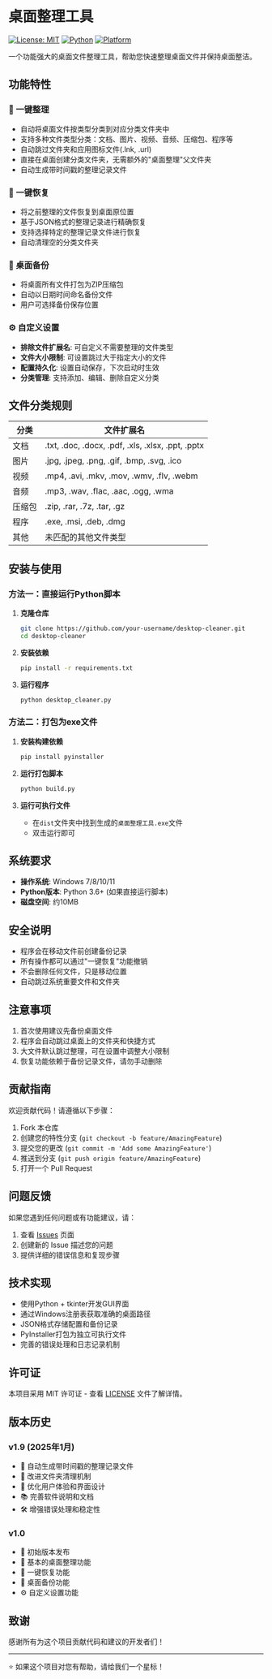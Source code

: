 # 桌面整理工具

[![License: MIT](https://img.shields.io/badge/License-MIT-yellow.svg)](https://opensource.org/licenses/MIT)
[![Python](https://img.shields.io/badge/Python-3.6+-blue.svg)](https://www.python.org/downloads/)
[![Platform](https://img.shields.io/badge/Platform-Windows-lightgrey.svg)](https://www.microsoft.com/windows)

一个功能强大的桌面文件整理工具，帮助您快速整理桌面文件并保持桌面整洁。

## 功能特性

### 🧹 一键整理
- 自动将桌面文件按类型分类到对应分类文件夹中
- 支持多种文件类型分类：文档、图片、视频、音频、压缩包、程序等
- 自动跳过文件夹和应用图标文件(.lnk, .url)
- 直接在桌面创建分类文件夹，无需额外的"桌面整理"父文件夹
- 自动生成带时间戳的整理记录文件

### 🔄 一键恢复
- 将之前整理的文件恢复到桌面原位置
- 基于JSON格式的整理记录进行精确恢复
- 支持选择特定的整理记录文件进行恢复
- 自动清理空的分类文件夹

### 💾 桌面备份
- 将桌面所有文件打包为ZIP压缩包
- 自动以日期时间命名备份文件
- 用户可选择备份保存位置

### ⚙️ 自定义设置
- **排除文件扩展名**: 可自定义不需要整理的文件类型
- **文件大小限制**: 可设置跳过大于指定大小的文件
- **配置持久化**: 设置自动保存，下次启动时生效
- **分类管理**: 支持添加、编辑、删除自定义分类

## 文件分类规则

| 分类 | 文件扩展名 |
|------|------------|
| 文档 | .txt, .doc, .docx, .pdf, .xls, .xlsx, .ppt, .pptx |
| 图片 | .jpg, .jpeg, .png, .gif, .bmp, .svg, .ico |
| 视频 | .mp4, .avi, .mkv, .mov, .wmv, .flv, .webm |
| 音频 | .mp3, .wav, .flac, .aac, .ogg, .wma |
| 压缩包 | .zip, .rar, .7z, .tar, .gz |
| 程序 | .exe, .msi, .deb, .dmg |
| 其他 | 未匹配的其他文件类型 |

## 安装与使用

### 方法一：直接运行Python脚本

1. **克隆仓库**
   ```bash
   git clone https://github.com/your-username/desktop-cleaner.git
   cd desktop-cleaner
   ```

2. **安装依赖**
   ```bash
   pip install -r requirements.txt
   ```

3. **运行程序**
   ```bash
   python desktop_cleaner.py
   ```

### 方法二：打包为exe文件

1. **安装构建依赖**
   ```bash
   pip install pyinstaller
   ```

2. **运行打包脚本**
   ```bash
   python build.py
   ```

3. **运行可执行文件**
   - 在`dist`文件夹中找到生成的`桌面整理工具.exe`文件
   - 双击运行即可

## 系统要求

- **操作系统**: Windows 7/8/10/11
- **Python版本**: Python 3.6+ (如果直接运行脚本)
- **磁盘空间**: 约10MB

## 安全说明

- 程序会在移动文件前创建备份记录
- 所有操作都可以通过"一键恢复"功能撤销
- 不会删除任何文件，只是移动位置
- 自动跳过系统重要文件和文件夹

## 注意事项

1. 首次使用建议先备份桌面文件
2. 程序会自动跳过桌面上的文件夹和快捷方式
3. 大文件默认跳过整理，可在设置中调整大小限制
4. 恢复功能依赖于备份记录文件，请勿手动删除

## 贡献指南

欢迎贡献代码！请遵循以下步骤：

1. Fork 本仓库
2. 创建您的特性分支 (`git checkout -b feature/AmazingFeature`)
3. 提交您的更改 (`git commit -m 'Add some AmazingFeature'`)
4. 推送到分支 (`git push origin feature/AmazingFeature`)
5. 打开一个 Pull Request

## 问题反馈

如果您遇到任何问题或有功能建议，请：

1. 查看 [Issues](https://github.com/your-username/desktop-cleaner/issues) 页面
2. 创建新的 Issue 描述您的问题
3. 提供详细的错误信息和复现步骤

## 技术实现

- 使用Python + tkinter开发GUI界面
- 通过Windows注册表获取准确的桌面路径
- JSON格式存储配置和备份记录
- PyInstaller打包为独立可执行文件
- 完善的错误处理和日志记录机制

## 许可证

本项目采用 MIT 许可证 - 查看 [LICENSE](LICENSE) 文件了解详情。

## 版本历史

### v1.9 (2025年1月)
- 📝 自动生成带时间戳的整理记录文件
- 🔧 改进文件夹清理机制
- 🎯 优化用户体验和界面设计
- 📚 完善软件说明和文档
- 🛠️ 增强错误处理和稳定性

### v1.0
- 🎉 初始版本发布
- 🧹 基本的桌面整理功能
- 🔄 一键恢复功能
- 💾 桌面备份功能
- ⚙️ 自定义设置功能

## 致谢

感谢所有为这个项目贡献代码和建议的开发者们！

---

⭐ 如果这个项目对您有帮助，请给我们一个星标！